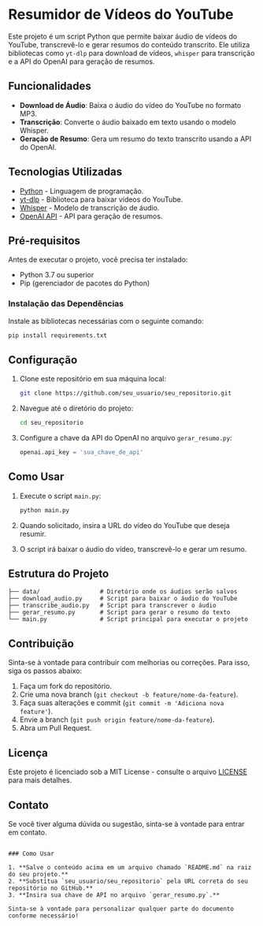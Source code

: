 # Resumidor de Vídeos do YouTube

Este projeto é um script Python que permite baixar áudio de vídeos do YouTube, transcrevê-lo e gerar resumos do conteúdo transcrito. Ele utiliza bibliotecas como `yt-dlp` para download de vídeos, `whisper` para transcrição e a API do OpenAI para geração de resumos.

## Funcionalidades

-   **Download de Áudio**: Baixa o áudio do vídeo do YouTube no formato MP3.
-   **Transcrição**: Converte o áudio baixado em texto usando o modelo Whisper.
-   **Geração de Resumo**: Gera um resumo do texto transcrito usando a API do OpenAI.

## Tecnologias Utilizadas

-   [Python](https://www.python.org/) - Linguagem de programação.
-   [yt-dlp](https://github.com/yt-dlp/yt-dlp) - Biblioteca para baixar vídeos do YouTube.
-   [Whisper](https://github.com/openai/whisper) - Modelo de transcrição de áudio.
-   [OpenAI API](https://beta.openai.com/) - API para geração de resumos.

## Pré-requisitos

Antes de executar o projeto, você precisa ter instalado:

-   Python 3.7 ou superior
-   Pip (gerenciador de pacotes do Python)

### Instalação das Dependências

Instale as bibliotecas necessárias com o seguinte comando:

```bash
pip install requirements.txt
```

## Configuração

1. Clone este repositório em sua máquina local:

    ```bash
    git clone https://github.com/seu_usuario/seu_repositorio.git
    ```

2. Navegue até o diretório do projeto:

    ```bash
    cd seu_repositorio
    ```

3. Configure a chave da API do OpenAI no arquivo `gerar_resumo.py`:

    ```python
    openai.api_key = 'sua_chave_de_api'
    ```

## Como Usar

1. Execute o script `main.py`:

    ```bash
    python main.py
    ```

2. Quando solicitado, insira a URL do vídeo do YouTube que deseja resumir.

3. O script irá baixar o áudio do vídeo, transcrevê-lo e gerar um resumo.

## Estrutura do Projeto

```plaintext
├── data/                 # Diretório onde os áudios serão salvos
├── download_audio.py     # Script para baixar o áudio do YouTube
├── transcribe_audio.py   # Script para transcrever o áudio
├── gerar_resumo.py       # Script para gerar o resumo do texto
└── main.py               # Script principal para executar o projeto
```

## Contribuição

Sinta-se à vontade para contribuir com melhorias ou correções. Para isso, siga os passos abaixo:

1. Faça um fork do repositório.
2. Crie uma nova branch (`git checkout -b feature/nome-da-feature`).
3. Faça suas alterações e commit (`git commit -m 'Adiciona nova feature'`).
4. Envie a branch (`git push origin feature/nome-da-feature`).
5. Abra um Pull Request.

## Licença

Este projeto é licenciado sob a MIT License - consulte o arquivo [LICENSE](LICENSE) para mais detalhes.

## Contato

Se você tiver alguma dúvida ou sugestão, sinta-se à vontade para entrar em contato.

```

### Como Usar

1. **Salve o conteúdo acima em um arquivo chamado `README.md` na raiz do seu projeto.**
2. **Substitua `seu_usuario/seu_repositorio` pela URL correta do seu repositório no GitHub.**
3. **Insira sua chave de API no arquivo `gerar_resumo.py`.**

Sinta-se à vontade para personalizar qualquer parte do documento conforme necessário!
```
